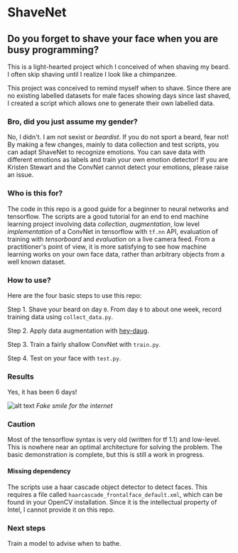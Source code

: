 # ShaveNet

## Do you forget to shave your face when you are busy programming?

This is a light-hearted project which I conceived of when shaving my beard.
I often skip shaving until I realize I look like a chimpanzee.

This project was conceived to remind myself when to shave. Since there are no existing labelled datasets for male faces showing days since last shaved, I created a script which allows one to generate their own labelled data.

### Bro, did you just assume my gender?
No, I didn't. I am not sexist or *beardist*. If you do not sport a beard, fear not! By making a few changes, mainly to data collection and test scripts, you can adapt ShaveNet to recognize emotions. You can save data with different emotions as labels and train your own emotion detector! If you are Kristen Stewart and the ConvNet cannot detect your emotions, please raise an issue.

### Who is this for?
The code in this repo is a good guide for a beginner to neural networks and tensorflow. The scripts are a good tutorial for an end to end machine learning project involving data *collection*, *augmentation*, low level *implementation* of a ConvNet in tensorflow with `tf.nn` API, evaluation of training with *tensorboard* and *evaluation* on a live camera feed.
From a practitioner's point of view, it is more satisfying to see how machine learning works on your own face data, rather than arbitrary objects from a well known dataset.

### How to use?

Here are the four basic steps to use this repo:

Step 1. Shave your beard on day `0`. From day `0` to about one week, record training data using `collect_data.py`.

Step 2. Apply data augmentation with [hey-daug](https://github.com/dataplayer12/hey-daug).

Step 3. Train a fairly shallow ConvNet with `train.py`.

Step 4. Test on your face with `test.py`.

### Results
Yes, it has been 6 days!

![alt text][train]
*Fake smile for the internet*

[train]: https://github.com/dataplayer12/shavenet/raw/master/results.png "Results on my face."


### Caution
Most of the tensorflow syntax is very old (written for tf 1.1) and low-level. This is nowhere near an optimal architecture for solving the problem. The basic demonstration is complete, but this is still a work in progress.
#### Missing dependency
The scripts use a haar cascade object detector to detect faces. This requires a file called `haarcascade_frontalface_default.xml`, which can be found in your OpenCV installation. Since it is the intellectual property of Intel, I cannot provide it on this repo.

### Next steps
Train a model to advise when to bathe.
